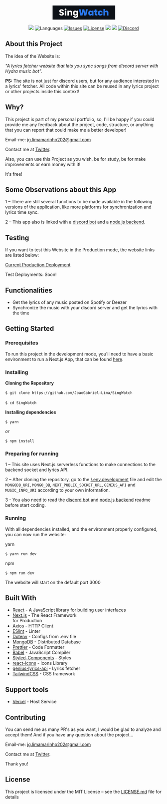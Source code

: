 <p align="center">
<img src="https://github.com/JoaoGabriel-Lima/SingWatch/blob/main/logo.png" alt="logo">
</p>
</p>

<p align="center">
<img src="https://img.shields.io/badge/-beta-gold">
<img alt="Languages" src="https://img.shields.io/badge/languages available -1-ffdb56">
<a href="https://github.com/JoaoGabriel-Lima/SingWatch/issues" target="_blank"><img alt="Issues" src="https://img.shields.io/github/issues/JoaoGabriel-Lima/SingWatch?color=ff5c5c"></a>
<a href="https://github.com/JoaoGabriel-Lima/SingWatch/blob/main/LICENSE.md" target="_blank"><img alt="License" src="https://img.shields.io/github/license/JoaoGabriel-Lima/SingWatch?color=37bf5d"></a>
<img src="https://img.shields.io/github/checks-status/JoaoGabriel-Lima/SingWatch/main">
<img src="https://img.shields.io/github/languages/top/JoaoGabriel-Lima/SingWatch">
<a href="https://discord.gg/A8QpetRAmS" target="_blank"><img alt="Discord" src="https://img.shields.io/discord/723176618159243284?color=ff6485"></a>
</p>

## About this Project

The idea of the Website is:

_"A lyrics fetcher website that lets you sync songs from discord server with Hydra music bot"._

**PS:** The site is not just for discord users, but for any audience interested in a lyrics' fetcher. All code within this site can be reused in any lyrics project or other projects inside this context!

## Why?

This project is part of my personal portfolio, so, I'll be happy if you could provide me any feedback about the project, code, structure, or anything that you can report that could make me a better developer!

Email-me: jg.limamarinho202@gmail.com

Contact me at [Twitter](https://twitter.com/juaozin__).

Also, you can use this Project as you wish, be for study, be for make improvements or earn money with it!

It's free!

## Some Observations about this App

1 – There are still several functions to be made available in the following versions of the application, like more platforms for synchronization and lyrics time sync.

2 – This app also is linked with a [discord bot](https://github.com/JoaoGabriel-Lima/singwatchbot) and a [node.js backend](https://github.com/JoaoGabriel-Lima/SingWatch-Backend).

## Testing

If you want to test this Website in the Production mode, the website links are listed below:

[Current Production Deployment](https://sing-watch.vercel.app/)

Test Deployments: Soon!

## Functionalities

- Get the lyrics of any music posted on Spotify or Deezer
- Synchronize the music with your discord server and get the lyrics with the time

## Getting Started

### Prerequisites

To run this project in the development mode, you'll need to have a basic environment to run a Next.js App, that can be found [here](https://nextjs.org/learn/basics/create-nextjs-app?utm_source=next-site&utm_medium=homepage-cta&utm_campaign=next-website).

### Installing

**Cloning the Repository**

```
$ git clone https://github.com/JoaoGabriel-Lima/SingWatch

$ cd SingWatch
```

**Installing dependencies**

```
$ yarn
```

_or_

```
$ npm install
```

### Preparing for running

1 – This site uses Next.js serverless functions to make connections to the backend socket and lyrics API.

2 – After cloning the repository, go to the [/.env.development](https://github.com/JoaoGabriel-Lima/SingWatch/blob/main/.env.development) file and edit the `MONGODB_URI`, `MONGO_DB`, `NEXT_PUBLIC_SOCKET_URL`, `GENIUS_API` and `MUSIC_INFO_URI` according to your own information.

3 - You also need to read the [discord bot](https://github.com/JoaoGabriel-Lima/singwatchbot) and [node.js backend](https://github.com/JoaoGabriel-Lima/SingWatch-Backend) readme before start coding.

### Running

With all dependencies installed, and the environment properly configured, you can now run the website:

yarn

```
$ yarn run dev
```

npm

```
$ npm run dev
```

The website will start on the default port 3000

## Built With

- [React](https://reactjs.org/) - A JavaScript library for building user interfaces
- [Next.js](https://nextjs.org/) - The React Framework  
  for Production
- [Axios](https://github.com/axios/axios) - HTTP Client
- [ESlint](https://eslint.org/) - Linter
- [Dotenv](https://github.com/motdotla/dotenv) - Configs from .env file
- [MongoDB](https://www.mongodb.com/) - Distributed Database
- [Prettier](https://prettier.io/) - Code Formatter
- [Babel](https://babeljs.io/) - JavaScript Compiler
- [Styled-Components](https://www.styled-components.com/) - Styles
- [react-icons](https://react-icons.github.io/react-icons/) - Icons Library
- [genius-lyrics-api](https://www.npmjs.com/package/genius-lyrics-api) - Lyrics fetcher
- [TailwindCSS](https://tailwindcss.com/) - CSS framework

## Support tools

- [Vercel](https://vercel.com/) - Host Service

## Contributing

You can send me as many PR's as you want, I would be glad to analyze and accept them! And if you have any question about the project…

Email-me: jg.limamarinho202@gmail.com

Contact me at [Twitter](https://twitter.com/juaozin__).

Thank you!

## License

This project is licensed under the MIT License – see the [LICENSE.md](https://github.com/JoaoGabriel-Lima/notemock_website/blob/main/LICENSE) file for details
